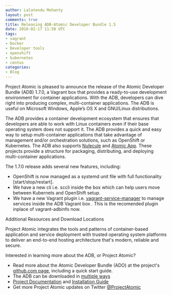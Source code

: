 ```yaml
---
author: Lalatendu Mohanty
layout: post
comments: true
title: Releasing ADB-Atomic Developer Bundle 1.5
date: 2016-02-17 11:50 UTC
tags:
- vagrant
- Docker
- Developer tools
- openshift
- kubernetes
- centos
categories:
- Blog
---
```

Project Atomic is pleased to announce the release of the Atomic  Developer Bundle (ADB) 1.7.0, a Vagrant box that provides a ready-to-use  development environment for container applications. With the ADB,  developers can dive right into producing complex, multi-container  applications. The ADB is useful on Microsoft Windows, Apple’s OS X and  GNU/Linux distributions.

The ADB provides a container development ecosystem that ensures that  developers are able to work with Linux containers even if their base operating system does not support it.
The ADB provides a quick and easy way to setup multi-container  applications that take advantage of management and/or orchestration  solutions, such as OpenShift or Kubernetes. The ADB also supports [Nulecule](http://www.projectatomic.io/docs/nulecule/) and  [Atomic App](http://www.projectatomic.io/docs/atomicapp/).  These projects provide a structure for packaging, distributing, and deploying multi-container applications.

The 1.7.0 release adds several new features, including:
 * OpenShift is now managed as a systemd unit file with full functionality [start/stop/restart].
 * We have a new cli i.e. sccli inside the box which can help users move between Kubernets and OpenShift setup.
 * We have a new Vagrant plugin i.e. [vagrant-service-manager](https://github.com/projectatomic/vagrant-service-manager/) to manage services inside the ADB Vagrant box .  This is the recomended plugin inplace of vagrant-adbinfo now.

Additional Resources and Download Locations

Project Atomic integrates the tools and patterns of container-based application and service deployment with trusted operating system platforms to deliver an end-to-end hosting architecture that's modern, reliable and secure.

Interested in learning more about the ADB, or Project Atomic?

 * Read more about the Atomic Developer Bundle (ADO) at the project's [github.com page](https://github.com/projectatomic/adb-atomic-developer-bundle), including a quick start guide.
 * The ADB can be downloaded in [multiple ways](https://github.com/projectatomic/adb-atomic-developer-bundle/blob/master/docs/installing.rst#3-download-the-adb)
 * [Project Documentation](https://github.com/projectatomic/adb-atomic-developer-bundle#documentation) and [Installation Guide](https://github.com/projectatomic/adb-atomic-developer-bundle/blob/master/docs/installing.rst)
 * Get more Project Atomic updates on Twitter [@ProjectAtomic](https://twitter.com/projectatomic)
